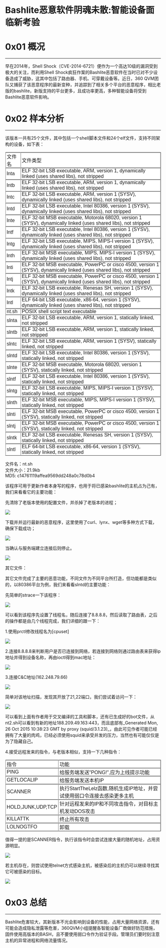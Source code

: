 # Bashlite恶意软件阴魂未散:智能设备面临新考验

0x01 概况
=======

* * *

早在2014年，Shell Shock（CVE-2014-6721）便作为一个高达10级的漏洞受到极大的关注，而利用Shell Shock疯狂作案的Bashlite恶意软件在当时已对不少设备造成了威胁，这其中包括了路由器、手机、可穿戴设备等。近日，360 QVM团队又捕获了该恶意程序的最新变种，并追踪到了相关多个平台的恶意程序，相比老版的bashlite，新版支持的平台更多，且成功率更高，多种智能设备将受到Bashlite恶意软件影响。

0x02 样本分析
=========

* * *

该版本一共有25个文件，其中包括一个shell脚本文件和24个elf文件，支持不同架构的设备，如下表：

<table border="1" style="box-sizing: border-box; border-collapse: separate; border-spacing: 0px; background-color: rgb(255, 255, 255); border-top: 1px solid rgb(224, 224, 224); border-left: 1px solid rgb(224, 224, 224); font-family: Helvetica, Arial, &quot;Hiragino Sans GB&quot;, sans-serif; letter-spacing: normal; orphans: 2; text-indent: 0px; text-transform: none; widows: 2; word-spacing: 0px; -webkit-text-stroke-width: 0px; text-decoration-style: initial; text-decoration-color: initial;"><tbody style="box-sizing: border-box;"><tr style="box-sizing: border-box;"><td style="box-sizing: border-box; padding: 0px 3px; border-bottom: 1px solid rgb(224, 224, 224); border-right: 1px solid rgb(224, 224, 224);">文件名</td><td style="box-sizing: border-box; padding: 0px 3px; border-bottom: 1px solid rgb(224, 224, 224); border-right: 1px solid rgb(224, 224, 224);">文件类型</td></tr><tr style="box-sizing: border-box;"><td style="box-sizing: border-box; padding: 0px 3px; border-bottom: 1px solid rgb(224, 224, 224); border-right: 1px solid rgb(224, 224, 224);">lnta</td><td style="box-sizing: border-box; padding: 0px 3px; border-bottom: 1px solid rgb(224, 224, 224); border-right: 1px solid rgb(224, 224, 224);">ELF 32-bit LSB executable, ARM, version 1, dynamically linked (uses shared libs), not stripped</td></tr><tr style="box-sizing: border-box;"><td style="box-sizing: border-box; padding: 0px 3px; border-bottom: 1px solid rgb(224, 224, 224); border-right: 1px solid rgb(224, 224, 224);">lntb</td><td style="box-sizing: border-box; padding: 0px 3px; border-bottom: 1px solid rgb(224, 224, 224); border-right: 1px solid rgb(224, 224, 224);">ELF 32-bit LSB executable, ARM, version 1, dynamically linked (uses shared libs), not stripped</td></tr><tr style="box-sizing: border-box;"><td style="box-sizing: border-box; padding: 0px 3px; border-bottom: 1px solid rgb(224, 224, 224); border-right: 1px solid rgb(224, 224, 224);">lntc</td><td style="box-sizing: border-box; padding: 0px 3px; border-bottom: 1px solid rgb(224, 224, 224); border-right: 1px solid rgb(224, 224, 224);">ELF 32-bit LSB executable, ARM, version 1 (SYSV), dynamically linked (uses shared libs), not stripped</td></tr><tr style="box-sizing: border-box;"><td style="box-sizing: border-box; padding: 0px 3px; border-bottom: 1px solid rgb(224, 224, 224); border-right: 1px solid rgb(224, 224, 224);">lntd</td><td style="box-sizing: border-box; padding: 0px 3px; border-bottom: 1px solid rgb(224, 224, 224); border-right: 1px solid rgb(224, 224, 224);">ELF 32-bit LSB executable, Intel 80386, version 1 (SYSV), dynamically linked (uses shared libs), not stripped</td></tr><tr style="box-sizing: border-box;"><td style="box-sizing: border-box; padding: 0px 3px; border-bottom: 1px solid rgb(224, 224, 224); border-right: 1px solid rgb(224, 224, 224);">lnte</td><td style="box-sizing: border-box; padding: 0px 3px; border-bottom: 1px solid rgb(224, 224, 224); border-right: 1px solid rgb(224, 224, 224);">ELF 32-bit MSB executable, Motorola 68020, version 1 (SYSV), dynamically linked (uses shared libs), not stripped</td></tr><tr style="box-sizing: border-box;"><td style="box-sizing: border-box; padding: 0px 3px; border-bottom: 1px solid rgb(224, 224, 224); border-right: 1px solid rgb(224, 224, 224);">lntf</td><td style="box-sizing: border-box; padding: 0px 3px; border-bottom: 1px solid rgb(224, 224, 224); border-right: 1px solid rgb(224, 224, 224);">ELF 32-bit LSB executable, Intel 80386, version 1 (SYSV), dynamically linked (uses shared libs), not stripped</td></tr><tr style="box-sizing: border-box;"><td style="box-sizing: border-box; padding: 0px 3px; border-bottom: 1px solid rgb(224, 224, 224); border-right: 1px solid rgb(224, 224, 224);">lntg</td><td style="box-sizing: border-box; padding: 0px 3px; border-bottom: 1px solid rgb(224, 224, 224); border-right: 1px solid rgb(224, 224, 224);">ELF 32-bit LSB executable, MIPS, MIPS-I version 1 (SYSV), dynamically linked (uses shared libs), not stripped</td></tr><tr style="box-sizing: border-box;"><td style="box-sizing: border-box; padding: 0px 3px; border-bottom: 1px solid rgb(224, 224, 224); border-right: 1px solid rgb(224, 224, 224);">lnth</td><td style="box-sizing: border-box; padding: 0px 3px; border-bottom: 1px solid rgb(224, 224, 224); border-right: 1px solid rgb(224, 224, 224);">ELF 32-bit MSB executable, MIPS, MIPS-I version 1 (SYSV), dynamically linked (uses shared libs), not stripped</td></tr><tr style="box-sizing: border-box;"><td style="box-sizing: border-box; padding: 0px 3px; border-bottom: 1px solid rgb(224, 224, 224); border-right: 1px solid rgb(224, 224, 224);">lnti</td><td style="box-sizing: border-box; padding: 0px 3px; border-bottom: 1px solid rgb(224, 224, 224); border-right: 1px solid rgb(224, 224, 224);">ELF 32-bit MSB executable, PowerPC or cisco 4500, version 1 (SYSV), dynamically linked (uses shared libs), not stripped</td></tr><tr style="box-sizing: border-box;"><td style="box-sizing: border-box; padding: 0px 3px; border-bottom: 1px solid rgb(224, 224, 224); border-right: 1px solid rgb(224, 224, 224);">lntj</td><td style="box-sizing: border-box; padding: 0px 3px; border-bottom: 1px solid rgb(224, 224, 224); border-right: 1px solid rgb(224, 224, 224);">ELF 32-bit MSB executable, PowerPC or cisco 4500, version 1 (SYSV), dynamically linked (uses shared libs), not stripped</td></tr><tr style="box-sizing: border-box;"><td style="box-sizing: border-box; padding: 0px 3px; border-bottom: 1px solid rgb(224, 224, 224); border-right: 1px solid rgb(224, 224, 224);">lntk</td><td style="box-sizing: border-box; padding: 0px 3px; border-bottom: 1px solid rgb(224, 224, 224); border-right: 1px solid rgb(224, 224, 224);">ELF 32-bit LSB executable, Renesas SH, version 1 (SYSV), dynamically linked (uses shared libs), not stripped</td></tr><tr style="box-sizing: border-box;"><td style="box-sizing: border-box; padding: 0px 3px; border-bottom: 1px solid rgb(224, 224, 224); border-right: 1px solid rgb(224, 224, 224);">lntl</td><td style="box-sizing: border-box; padding: 0px 3px; border-bottom: 1px solid rgb(224, 224, 224); border-right: 1px solid rgb(224, 224, 224);">ELF 64-bit LSB executable, x86-64, version 1 (SYSV), dynamically linked (uses shared libs), not stripped</td></tr><tr style="box-sizing: border-box;"><td style="box-sizing: border-box; padding: 0px 3px; border-bottom: 1px solid rgb(224, 224, 224); border-right: 1px solid rgb(224, 224, 224);">nt.sh</td><td style="box-sizing: border-box; padding: 0px 3px; border-bottom: 1px solid rgb(224, 224, 224); border-right: 1px solid rgb(224, 224, 224);">POSIX shell script text executable</td></tr><tr style="box-sizing: border-box;"><td style="box-sizing: border-box; padding: 0px 3px; border-bottom: 1px solid rgb(224, 224, 224); border-right: 1px solid rgb(224, 224, 224);">slnta</td><td style="box-sizing: border-box; padding: 0px 3px; border-bottom: 1px solid rgb(224, 224, 224); border-right: 1px solid rgb(224, 224, 224);">ELF 32-bit LSB executable, ARM, version 1, statically linked, not stripped</td></tr><tr style="box-sizing: border-box;"><td style="box-sizing: border-box; padding: 0px 3px; border-bottom: 1px solid rgb(224, 224, 224); border-right: 1px solid rgb(224, 224, 224);">slntb</td><td style="box-sizing: border-box; padding: 0px 3px; border-bottom: 1px solid rgb(224, 224, 224); border-right: 1px solid rgb(224, 224, 224);">ELF 32-bit LSB executable, ARM, version 1, statically linked, not stripped</td></tr><tr style="box-sizing: border-box;"><td style="box-sizing: border-box; padding: 0px 3px; border-bottom: 1px solid rgb(224, 224, 224); border-right: 1px solid rgb(224, 224, 224);">slntc</td><td style="box-sizing: border-box; padding: 0px 3px; border-bottom: 1px solid rgb(224, 224, 224); border-right: 1px solid rgb(224, 224, 224);">ELF 32-bit LSB executable, ARM, version 1 (SYSV), statically linked, not stripped</td></tr><tr style="box-sizing: border-box;"><td style="box-sizing: border-box; padding: 0px 3px; border-bottom: 1px solid rgb(224, 224, 224); border-right: 1px solid rgb(224, 224, 224);">slntd</td><td style="box-sizing: border-box; padding: 0px 3px; border-bottom: 1px solid rgb(224, 224, 224); border-right: 1px solid rgb(224, 224, 224);">ELF 32-bit LSB executable, Intel 80386, version 1 (SYSV), statically linked, not stripped</td></tr><tr style="box-sizing: border-box;"><td style="box-sizing: border-box; padding: 0px 3px; border-bottom: 1px solid rgb(224, 224, 224); border-right: 1px solid rgb(224, 224, 224);">slnte</td><td style="box-sizing: border-box; padding: 0px 3px; border-bottom: 1px solid rgb(224, 224, 224); border-right: 1px solid rgb(224, 224, 224);">ELF 32-bit MSB executable, Motorola 68020, version 1 (SYSV), statically linked, not stripped</td></tr><tr style="box-sizing: border-box;"><td style="box-sizing: border-box; padding: 0px 3px; border-bottom: 1px solid rgb(224, 224, 224); border-right: 1px solid rgb(224, 224, 224);">slntf</td><td style="box-sizing: border-box; padding: 0px 3px; border-bottom: 1px solid rgb(224, 224, 224); border-right: 1px solid rgb(224, 224, 224);">ELF 32-bit LSB executable, Intel 80386, version 1 (SYSV), statically linked, not stripped</td></tr><tr style="box-sizing: border-box;"><td style="box-sizing: border-box; padding: 0px 3px; border-bottom: 1px solid rgb(224, 224, 224); border-right: 1px solid rgb(224, 224, 224);">slntg</td><td style="box-sizing: border-box; padding: 0px 3px; border-bottom: 1px solid rgb(224, 224, 224); border-right: 1px solid rgb(224, 224, 224);">ELF 32-bit LSB executable, MIPS, MIPS-I version 1 (SYSV), statically linked, not stripped</td></tr><tr style="box-sizing: border-box;"><td style="box-sizing: border-box; padding: 0px 3px; border-bottom: 1px solid rgb(224, 224, 224); border-right: 1px solid rgb(224, 224, 224);">slnth</td><td style="box-sizing: border-box; padding: 0px 3px; border-bottom: 1px solid rgb(224, 224, 224); border-right: 1px solid rgb(224, 224, 224);">ELF 32-bit MSB executable, MIPS, MIPS-I version 1 (SYSV), statically linked, not stripped</td></tr><tr style="box-sizing: border-box;"><td style="box-sizing: border-box; padding: 0px 3px; border-bottom: 1px solid rgb(224, 224, 224); border-right: 1px solid rgb(224, 224, 224);">slnti</td><td style="box-sizing: border-box; padding: 0px 3px; border-bottom: 1px solid rgb(224, 224, 224); border-right: 1px solid rgb(224, 224, 224);">ELF 32-bit MSB executable, PowerPC or cisco 4500, version 1 (SYSV), statically linked, not stripped</td></tr><tr style="box-sizing: border-box;"><td style="box-sizing: border-box; padding: 0px 3px; border-bottom: 1px solid rgb(224, 224, 224); border-right: 1px solid rgb(224, 224, 224);">slntj</td><td style="box-sizing: border-box; padding: 0px 3px; border-bottom: 1px solid rgb(224, 224, 224); border-right: 1px solid rgb(224, 224, 224);">ELF 32-bit MSB executable, PowerPC or cisco 4500, version 1 (SYSV), statically linked, not stripped</td></tr><tr style="box-sizing: border-box;"><td style="box-sizing: border-box; padding: 0px 3px; border-bottom: 1px solid rgb(224, 224, 224); border-right: 1px solid rgb(224, 224, 224);">slntk</td><td style="box-sizing: border-box; padding: 0px 3px; border-bottom: 1px solid rgb(224, 224, 224); border-right: 1px solid rgb(224, 224, 224);">ELF 32-bit LSB executable, Renesas SH, version 1 (SYSV), statically linked, not stripped</td></tr><tr style="box-sizing: border-box;"><td style="box-sizing: border-box; padding: 0px 3px; border-bottom: 1px solid rgb(224, 224, 224); border-right: 1px solid rgb(224, 224, 224);">slntl</td><td style="box-sizing: border-box; padding: 0px 3px; border-bottom: 1px solid rgb(224, 224, 224); border-right: 1px solid rgb(224, 224, 224);">ELF 64-bit LSB executable, x86-64, version 1 (SYSV), statically linked, not stripped</td></tr></tbody></table>

文件名：nt.sh  
文件大小：21.9kb  
MD5: c14761119affea9569dd248a0c78d0b4

该程序可用于更新作者本身写的程序，也用于将已感染bashlite的主机占为己有，我们来看看它的主要功能：

先清除了老版本使用的配置文件，并杀掉了老版本的进程；

![](http://drops.javaweb.org/uploads/images/31f0895f78e51ea5536a240ed5a5f7882eb09036.jpg)

下载并并运行最新的恶意程序，这里使用了curl、lynx、wget等多种方式下载，确保下载成功；

![](http://drops.javaweb.org/uploads/images/654de35d0744a0a9c059bedbeff70ed59ebe7252.jpg)

当确认与服务端建立连接后则停止。

![](http://drops.javaweb.org/uploads/images/f261ee718b94ab1778f48fc288f118b7ab7aa7de.jpg)

其它文件：

其它文件完成了主要的恶意功能，不同文件为不同平台所打造，但功能都是类似的，以80386平台为例，我们来看看slntd的主要功能：

先简单的strace一下该程序：

![](http://drops.javaweb.org/uploads/images/e5a79bae3313b923992fdadad147ee06b5fad14f.jpg)

可以看到该程序先设置了线程名，随后连接了8.8.8.8，然后读取了路由表，之后的操作都是由几个线程完成，我们详细的跟一下：

1.使用prctl修改线程名为[cpuset]

![](http://drops.javaweb.org/uploads/images/704bef0a2b649a81c422315fcf1c1e22dc8ea67e.jpg)

2.连接8.8.8.8来判断用户是否已连接到网络，若连接到网络则通过路由表来获得ip地址并得到设备名称，再由ioctl得到mac地址：

![](http://drops.javaweb.org/uploads/images/86fe01ea5ef470f83de5fbc0179f0a1d643dc060.jpg)

3.连接C&C地址(162.248.79.66)

![](http://drops.javaweb.org/uploads/images/9c80797194616d40f2bef104efc60962536b7a93.jpg)

简单对该地址扫描，发现其开放了21,22端口，我们尝试着访问一下：

![](http://drops.javaweb.org/uploads/images/69301b6bc8c50818ceb70e504351e6fef4169c81.jpg)

可以看到上面有作者用于交叉编译的工具和脚本，还有已生成好的bot文件，从nt2.sh可以看到有新的地址188.209.49.163:443，而且底部有_Generated Mon, 26 Oct 2015 10:38:23 GMT by proxy (squid/3.1.23)_，由此可见作者可能已经拥有了大量的肉鸡，已经必须使用squid来承受并发的压力，当然也有可能仅仅是为了隐藏自己。

4.接受远程发来的指令，与老版本相似，支持一下几种指令：

<table border="1" style="box-sizing: border-box; border-collapse: separate; border-spacing: 0px; background-color: rgb(255, 255, 255); border-top: 1px solid rgb(224, 224, 224); border-left: 1px solid rgb(224, 224, 224); font-family: Helvetica, Arial, &quot;Hiragino Sans GB&quot;, sans-serif; letter-spacing: normal; orphans: 2; text-indent: 0px; text-transform: none; widows: 2; word-spacing: 0px; -webkit-text-stroke-width: 0px; text-decoration-style: initial; text-decoration-color: initial;"><tbody style="box-sizing: border-box;"><tr style="box-sizing: border-box;"><td style="box-sizing: border-box; padding: 0px 3px; border-bottom: 1px solid rgb(224, 224, 224); border-right: 1px solid rgb(224, 224, 224);">指令</td><td style="box-sizing: border-box; padding: 0px 3px; border-bottom: 1px solid rgb(224, 224, 224); border-right: 1px solid rgb(224, 224, 224);">功能</td></tr><tr style="box-sizing: border-box;"><td style="box-sizing: border-box; padding: 0px 3px; border-bottom: 1px solid rgb(224, 224, 224); border-right: 1px solid rgb(224, 224, 224);">PING</td><td style="box-sizing: border-box; padding: 0px 3px; border-bottom: 1px solid rgb(224, 224, 224); border-right: 1px solid rgb(224, 224, 224);">给服务端发送"PONG!",应为上线提示功能</td></tr><tr style="box-sizing: border-box;"><td style="box-sizing: border-box; padding: 0px 3px; border-bottom: 1px solid rgb(224, 224, 224); border-right: 1px solid rgb(224, 224, 224);">GETLOCALIP</td><td style="box-sizing: border-box; padding: 0px 3px; border-bottom: 1px solid rgb(224, 224, 224); border-right: 1px solid rgb(224, 224, 224);">给服务端发送本机IP</td></tr><tr style="box-sizing: border-box;"><td style="box-sizing: border-box; padding: 0px 3px; border-bottom: 1px solid rgb(224, 224, 224); border-right: 1px solid rgb(224, 224, 224);">SCANNER</td><td style="box-sizing: border-box; padding: 0px 3px; border-bottom: 1px solid rgb(224, 224, 224); border-right: 1px solid rgb(224, 224, 224);">执行StartTheLelz函数,随机生成IP地址，并尝试使用弱口令连接去感染更多主机</td></tr><tr style="box-sizing: border-box;"><td style="box-sizing: border-box; padding: 0px 3px; border-bottom: 1px solid rgb(224, 224, 224); border-right: 1px solid rgb(224, 224, 224);">HOLD,JUNK,UDP,TCP</td><td style="box-sizing: border-box; padding: 0px 3px; border-bottom: 1px solid rgb(224, 224, 224); border-right: 1px solid rgb(224, 224, 224);">针对远程发来的IP和不同攻击指令，对目标主机发动DOS攻击</td></tr><tr style="box-sizing: border-box;"><td style="box-sizing: border-box; padding: 0px 3px; border-bottom: 1px solid rgb(224, 224, 224); border-right: 1px solid rgb(224, 224, 224);">KILLATTK</td><td style="box-sizing: border-box; padding: 0px 3px; border-bottom: 1px solid rgb(224, 224, 224); border-right: 1px solid rgb(224, 224, 224);">终止所有攻击</td></tr><tr style="box-sizing: border-box;"><td style="box-sizing: border-box; padding: 0px 3px; border-bottom: 1px solid rgb(224, 224, 224); border-right: 1px solid rgb(224, 224, 224);">LOLNOGTFO</td><td style="box-sizing: border-box; padding: 0px 3px; border-bottom: 1px solid rgb(224, 224, 224); border-right: 1px solid rgb(224, 224, 224);">卸载</td></tr></tbody></table>

值得一提的是SCANNER指令，执行该指令时会尝试连接大量的随机地址，占用资源明显。

![](http://drops.javaweb.org/uploads/images/e34e6f88576d17def0b1c46ff7e8d9e23ebf9f02.jpg)

若主机存在，则尝试使用telnet方式感染主机，被感染后的主机仍可以继续寻找其它可被感染的目标。

![](http://drops.javaweb.org/uploads/images/448a164625d360eaa8e2c03dcd0188b3d3886f15.jpg)

0x03 总结
=======

* * *

Bashlite危害较大，其新版本不光会影响到设备的性能，占用大量网络资源，还有可能会造成隐私泄露等危害，360QVM小组提醒各智能设备厂商做好防范措施，固件使用高版本的BASH，且不要使用弱口令作为验证手段。管理员们要时刻注意主机的异常进程和网络流量情况。